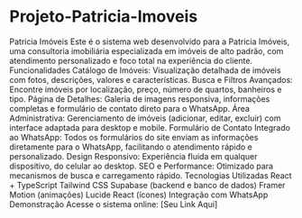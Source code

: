 # Projeto-Patricia-Imoveis
Patricia Imóveis
Este é o sistema web desenvolvido para a Patricia Imóveis, uma consultoria imobiliária especializada em imóveis de alto padrão, com atendimento personalizado e foco total na experiência do cliente.
Funcionalidades
Catálogo de Imóveis: Visualização detalhada de imóveis com fotos, descrições, valores e características.
Busca e Filtros Avançados: Encontre imóveis por localização, preço, número de quartos, banheiros e tipo.
Página de Detalhes: Galeria de imagens responsiva, informações completas e formulário de contato direto para o WhatsApp.
Área Administrativa: Gerenciamento de imóveis (adicionar, editar, excluir) com interface adaptada para desktop e mobile.
Formulário de Contato Integrado ao WhatsApp: Todos os formulários do site enviam as informações diretamente para o WhatsApp, facilitando o atendimento rápido e personalizado.
Design Responsivo: Experiência fluida em qualquer dispositivo, do celular ao desktop.
SEO e Performance: Otimizado para mecanismos de busca e carregamento rápido.
Tecnologias Utilizadas
React + TypeScript
Tailwind CSS
Supabase (backend e banco de dados)
Framer Motion (animações)
Lucide React (ícones)
Integração com WhatsApp
Demonstração
Acesse o sistema online: [Seu Link Aqui]
